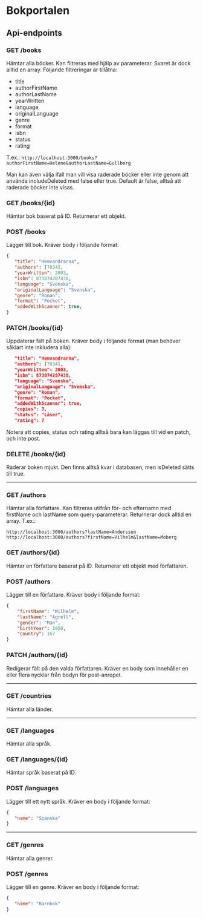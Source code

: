 # Bokportalen

## Api-endpoints

### GET /books

Hämtar alla böcker. Kan filtreras med hjälp av parameterar. Svaret är dock alltid en array. Följande filtreringar är tillåtna:

* title
* authorFirstName
* authorLastName
* yearWritten
* language
* originalLanguage
* genre
* format
* isbn
* status
* rating

T.ex.:
`http://localhost:3000/books?authorFirstName=Helene&authorLastName=Gullberg`

Man kan även välja ifall man vill visa raderade böcker eller inte genom att använda includeDeleted med false eller true. Default är false, alltså att raderade böcker inte visas.

### GET /books/{id}

Hämtar bok baserat på ID. Returnerar ett objekt.

### POST /books

Lägger till bok. Kräver body i följande format:

```json
{
   "title": "Hemvandrarna",
   "authors": [7034],
   "yearWritten": 2003,
   "isbn": 873874287438,
   "language": "Svenska",
   "originalLanguage": "Svenska",
   "genre": "Roman",
   "format": "Pocket",
   "addedWithScanner": true,
}
```

### PATCH /books/{id}

Uppdaterar fält på boken. Kräver body i följande format (man behöver såklart inte inkludera alla):

```json
   "title": "Hemvandrarna",
   "authors": [7034],
   "yearWritten": 2003,
   "isbn": 873874287438,
   "language": "Svenska",
   "originalLanguage": "Svenska",
   "genre": "Roman",
   "format": "Pocket",
   "addedWithScanner": true,
   "copies": 3,
   "status": "Läser",
   "rating": 7
```

Notera att copies, status och rating alltså bara kan läggas till vid en patch, och inte post.

### DELETE /books/{id}

Raderar boken mjukt. Den finns alltså kvar i databasen, men isDeleted sätts till true.

---

### GET /authors

Hämtar alla författare. Kan filtreras utifrån för- och efternamn med firstName och lastName som query-parameterar. Returnerar dock alltid en array. T.ex.: 
```
http://localhost:3000/authors?lastName=Andersson
http://localhost:3000/authors?firstName=Vilhelm&lastName=Moberg
```

### GET /authors/{id}

Hämtar en författare baserat på ID. Returnerar ett objekt med författaren.

### POST /authors

Lägger till en författare. Kräver body i följande format:

```json
{
    "firstName": "Wilhelm",
    "lastName": "Agrell",
    "gender": "Man",
    "birthYear": 1950,
    "country": 167
}
```

### PATCH /authors/{id}

Redigerar fält på den valda författaren. Kräver en body som innehåller en eller flera nycklar från bodyn för post-anropet.


---

### GET /countries

Hämtar alla länder.

---

### GET /languages

Hämtar alla språk.

### GET /languages/{id}

Hämtar språk baserat på ID.

### POST /languages

Lägger till ett nytt språk. Kräver en body i följande format:

```json
{
   "name": "Spanska"
}
```

---

### GET /genres

Hämtar alla genrer.

### POST /genres

Lägger till en genre. Kräver en body i följande format:

```json
{
   "name": "Barnbok"
}
```